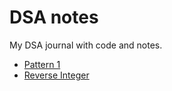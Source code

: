 # DSA notes
My DSA journal with code and notes.

- [Pattern 1](Pattern/Pattern-1.md)
- [Reverse Integer](Math/Reverse-Integer.md)
